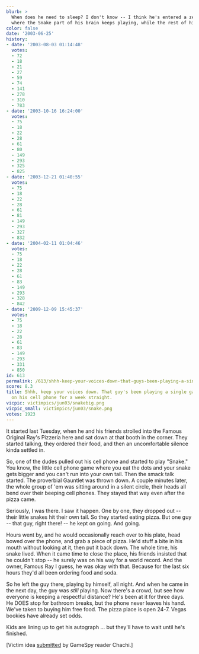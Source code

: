 ```yaml
---
blurb: >
  When does he need to sleep? I don't know -- I think he's entered a zen-like state
  where the Snake part of his brain keeps playing, while the rest of him ... naps.
color: false
date: '2003-06-25'
history:
- date: '2003-08-03 01:14:48'
  votes:
  - 72
  - 18
  - 21
  - 27
  - 59
  - 74
  - 141
  - 278
  - 310
  - 783
- date: '2003-10-16 16:24:00'
  votes:
  - 75
  - 18
  - 22
  - 28
  - 61
  - 80
  - 149
  - 293
  - 325
  - 825
- date: '2003-12-21 01:40:55'
  votes:
  - 75
  - 18
  - 22
  - 28
  - 61
  - 81
  - 149
  - 293
  - 327
  - 832
- date: '2004-02-11 01:04:46'
  votes:
  - 75
  - 18
  - 22
  - 28
  - 61
  - 83
  - 149
  - 293
  - 328
  - 842
- date: '2009-12-09 15:45:37'
  votes:
  - 75
  - 18
  - 22
  - 28
  - 61
  - 83
  - 149
  - 293
  - 331
  - 850
id: 613
permalink: /613/shhh-keep-your-voices-down-that-guys-been-playing-a-single-game-of-snake-on-his-cell-phone-for-a-week-straight/
score: 8.3
title: Shhh, keep your voices down. That guy's been playing a single game of 'snake'
  on his cell phone for a week straight.
vicpic: victimpics/jun03/snakebig.png
vicpic_small: victimpics/jun03/snake.png
votes: 1923
---
```


It started last Tuesday, when he and his friends strolled into the
Famous Original Ray's Pizzeria here and sat down at that booth in the
corner. They started talking, they ordered their food, and then an
uncomfortable silence kinda settled in.

So, one of the dudes pulled out his cell phone and started to play
"Snake." You know, the little cell phone game where you eat the dots and
your snake gets bigger and you can't run into your own tail. Then the
smack talk started. The proverbial Gauntlet was thrown down. A couple
minutes later, the whole group of 'em was sitting around in a silent
circle, their heads all bend over their beeping cell phones. They stayed
that way even after the pizza came.

Seriously, I was there. I saw it happen. One by one, they dropped out --
their little snakes hit their own tail. So they started eating pizza.
But one guy -- that guy, right there! -- he kept on going. And going.

Hours went by, and he would occasionally reach over to his plate, head
bowed over the phone, and grab a piece of pizza. He'd stuff a bite in
his mouth without looking at it, then put it back down. The whole time,
his snake lived. When it came time to close the place, his friends
insisted that he couldn't stop -- he surely was on his way for a world
record. And the owner, Famous Ray I guess, he was okay with that.
Because for the last six hours they'd all been ordering food and soda.

So he left the guy there, playing by himself, all night. And when he
came in the next day, the guy was *still* playing. Now there's a crowd,
but see how everyone is keeping a respectful distance? He's been at it
for three days. He DOES stop for bathroom breaks, but the phone never
leaves his hand. We've taken to buying him free food. The pizza place is
open 24-7. Vegas bookies have already set odds.

Kids are lining up to get his autograph ... but they'll have to wait
until he's finished.

\[Victim idea
[submitted](https://web.archive.org/web/20030625000000/http://feedback.gamespy.com/)
by GameSpy reader Chachi.\]